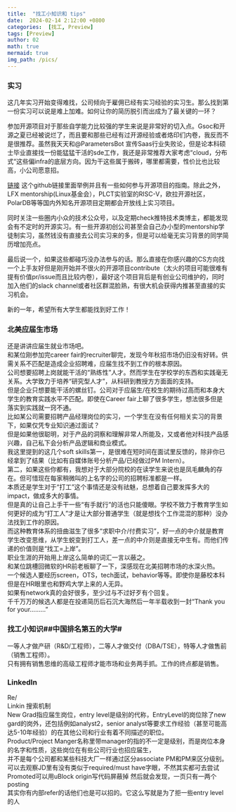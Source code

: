```yaml
---
title:  "找工小知识和 tips"
date:  2024-02-14 2:12:00 +0800
categories:  [找工, Preview] 
tags: [Preview]     
author: 02                     
math: true
mermaid: true
img_path: /pics/
---
```

### 实习

这几年实习开始变得难找，公司倾向于雇佣已经有实习经验的实习生。那么找到第一份实习可以说是难上加难。如何让你的简历脱引而出成为了最关键的一环？

参加开源项目对于那些自学能力比较强的学生来说是非常好的切入点。Gsoc和开源之夏已经被说烂了，而且要和那些已经有过开源经验或者烙印们内卷，我反而不是很推荐。虽然我天天和@ParametersBot 宣传Saas行业失败论，但是论本科硕士毕业直接找一份能猛猛干活的sde工作，我还是非常推荐大家考虑“cloud，分布式“这些偏infra的底层方向。因为干这些属于搬砖，哪里都需要，性价比也比较高，小公司愿意招。

[链接](https://erdengk.github.io/gsoc-analyse/?continueFlag=9ed4073da645ed76363a9dbef9444428)
这个github链接里面举例并且有一些如何参与开源项目的指南。除此之外，LFX mentorship(Linux基金会），PLCT实验室的RISC-V，欧拉开源社区，PolarDB等等国内外知名开源项目定期都会开放线上实习项目。

同时关注一些圈内小众的技术公众号，以及定期check推特技术类博主，都能发现会有不定时的开源实习。有一些开源初创公司甚至会自己办小型的mentorship学徒制实习，虽然钱没有直接去公司实习来的多，但是可以给毫无实习背景的同学简历增加亮点。

最后说一个，如果这些都碰巧没办法参与的话。那么直接在你感兴趣的CS方向找一个上手友好但是刚开始并不很火的开源项目contribute（太火的项目可能很难有提有价值pr/issue而且比较内卷），最好这个项目背后是有创业公司维护的，同时加入他们的slack channel或者社区群混脸熟，有很大机会获得内推甚至直接的实习机会。

新的一年，希望所有大学生都能找到好工作！

### 北美应届生市场

还是讲讲应届生就业市场吧。<br>
和某位刚参加完career fair的recruiter聊完，发现今年秋招市场仍旧没有好转。供需关系不匹配是造成企业招聘难，应届生找不到工作的根本原因。<br>
公司想要招聘上岗就能干活的“熟练性”人才。然而学生在学校学的东西和实践毫无关系。大学致力于培养“研究型人才”，从科研到教授方方面面的支持。<br>
但是企业只想要能干活的螺丝钉。公司对于应届生/在校生的期待过高而和本身大学生的教育实践水平不匹配。即使在Career fair上聊了很多学生，想法很多但是落实到实践就一窍不通。<br>
比如某公司需要招聘产品经理岗位的实习，一个学生在没有任何相关实习的背景下，如果仅凭专业知识通过面试？<br>
但是如果他很聪明，对于产品的洞察和理解非常人所能及，又或者他对科技产品感兴趣，自己私下会分析产品逻辑和商业模式。<br>
我这里提到的这几个soft skills第一，是很难在短时间在面试里反馈的，除非你已经拿到了结果（比如有自媒体账号分析产品/已经做过PM Intern）。<br>
第二，如果这些你都有，我想对于大部分院校的在读学生来说也是凤毛麟角的存在。但可惜现在每家稍微叫的上名字的公司的招聘标准都是一样。<br>
本质还是学生对于“打工”这个事情还是没有祛魅，总想着自己要发挥多大的impact，做成多大的事情。<br>
但是真的让自己上手干一些“有手就行”的活也只能傻眼。学校不致力于教育学生如何更好的成为“打工人”才是让大部分普通学生（就是想找个工作混混的那种）没办法找到工作的原因。<br>
而这种教育体系的扭曲滋生了很多“求职中介/付费实习”，好一点的中介就是教育学生改变思维，从学生蜕变到打工人，差一点的中介则是直接无中生有。而他们传递的价值则是“找工=上岸”。<br>
职业生涯的开始用上岸这么简单的词汇一言以蔽之。<br>
和某位跳槽回微软的HR前老板聊了一下，深感现在北美招聘市场的水深火热。<br>
一个候选人要经历screen，OTS，tech面试，behavior等等。即使你是藤校本科但是在HR眼里也和野鸡大学上来的人无异。<br>
如果有network真的会好很多，至少过与不过好歹有个回复。<br>
千千万万的候选人都是在投递简历后石沉大海然后一年半载收到一封“Thank you for your………”<br>

### 找工小知识##中国排名第五的大学#<br>

一等人才做产研（R&D/工程师），二等人才做交付（DBA/TSE），特等人才做售前（销售工程师）。<br>
只有拥有销售思维的高级工程师才能市场和业务两手抓。工作的终点都是销售。<br>

### Linkedln
Re/<br>
Linkin 搜索机制<br>
New Grad指应届生岗位，entry level是级别的代称，EntryLevel的岗位除了new gard的岗外，还包括例如analyst2，senior analyst等要求工作经验（甚至可能高达5-10年经验）的在其他公司和行业有着不同描述的职位。<br>Product/Project Manger名称里带manager的指的不一定是级别，而是岗位本身的名字和性质，这些岗位在有些公司行业也招应届生，<br>
并不是每个公司都和某些科技大厂一样通过区分associate PM和PM来区分级别。可以去观察JD里有没有类似于required/must have字眼，不然其实都可去尝试<br>
Promoted可以用uBlock origin写代码屏蔽掉 然后就会发现，一页只有一两个posting<br>
其实你有内部refer的话他们也是可以招的。它这么写就是为了拒一些entry level的人<br>


